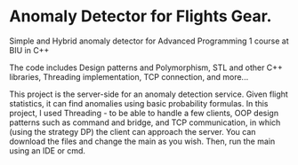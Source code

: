 # Anomaly Detector for Flights Gear.

Simple and Hybrid anomaly detector for Advanced Programming 1 course at BIU in C++

The code includes Design patterns and Polymorphism, STL and other C++ libraries, Threading implementation, TCP connection, and more...

This project is the server-side for an anomaly detection service. Given flight statistics, it can find anomalies using basic probability formulas. In this project, I used Threading - to be able to handle a few clients, OOP design patterns such as command and bridge, and TCP communication, in which (using the strategy DP) the client can approach the server.
You can download the files and change the main as you wish. Then, run the main using an IDE or cmd.
